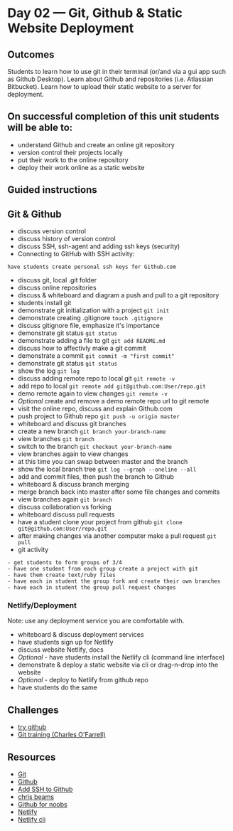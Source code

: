 # Day 02 — Git, Github & Static Website Deployment
## Outcomes
Students to learn how to use git in their terminal (or/and via a gui app such as Github Desktop). Learn about Github and repositories (i.e. Atlassian Bitbucket). Learn how to upload their static website to a server for deployment.

## On successful completion of this unit students will be able to:
- understand Github and create an online git repository 
- version control their projects locally
- put their work to the online repository
- deploy their work online as a static website

## Guided instructions

## Git & Github
- discuss version control
- discuss history of version control
- discuss SSH, ssh-agent and adding ssh keys (security)
- Connecting to GitHub with SSH activity:
```
have students create personal ssh keys for Github.com
```
- discuss git, local .git folder
- discuss online repositories
- discuss & whiteboard and diagram a push and pull to a git repository
- students install git
- demonstrate git initialization with a project ```git init```
- demonstrate creating .gitignore ```touch .gitignore```
- discuss gitignore file, emphasize it's importance
- demonstrate git status ```git status```
- demonstrate adding a file to git ```git add README.md```
- discuss how to affectivly make a git commit 
- demonstrate a commit ```git commit -m "first commit"```
- demonstrate git status ```git status```
- show the log ```git log```
- discuss adding remote repo to local git ```git remote -v```
- add repo to local ```git remote add git@github.com:User/repo.git```
- demo remote again to view changes ```git remote -v```
- *Optional* create and remove a demo remote repo url to git remote
- visit the online repo, discuss and explain Github.com
- push project to Github repo ```git push -u origin master```
- whiteboard and discuss git branches
- create a new branch ```git branch your-branch-name```
- view branches ```git branch```
- switch to the branch ```git checkout your-branch-name```
- view branches again to view changes
- at this time you can swap between master and the branch
- show the local branch tree ```git log --graph --oneline --all```
- add and commit files, then push the branch to Github
- whiteboard & discuss branch merging
- merge branch back into master after some file changes and commits
- view branches again ```git branch```
- discuss collaboration vs forking
- whiteboard discuss pull requests
- have a student clone your project from github ```git clone git@github.com:User/repo.git```
- after making changes via another computer make a pull request ```git pull```
- git activity
```
- get students to form groups of 3/4
- have one student from each group create a project with git
- have them create text/ruby files
- have each in student the group fork and create their own branches
- have each in student the group pull request changes
```

### Netlify/Deployment
Note: use any deployment service you are comfortable with.
- whiteboard & discuss deployment services
- have students sign up for Netlify
- discuss website Netlify, docs
- *Optional* - have students install the Netlify cli (command line interface)
- demonstrate & deploy a static website via cli or drag-n-drop into the website
- *Optional* - deploy to Netlify from github repo
- have students do the same

## Challenges
- [try github](https://try.github.io/levels/1/challenges/1)
- [Git training (Charles O'Farrell)](https://github.com/charleso/git-training)

## Resources
- [Git](https://git-scm.com/)
- [Github](https://github.com/)
- [Add SSH to Github](https://help.github.com/articles/connecting-to-github-with-ssh/)
- [chris beams](https://chris.beams.io/posts/git-commit/)
- [Github for noobs](https://youtu.be/1h9_cB9mPT8)
- [Netlify](https://www.netlify.com/)
- [Netlify cli](https://www.netlify.com/docs/cli/)



